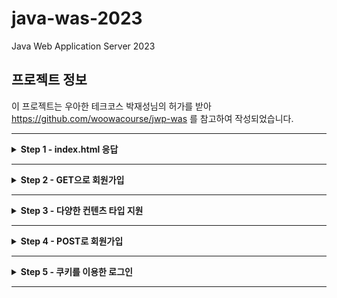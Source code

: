 # java-was-2023

Java Web Application Server 2023

## 프로젝트 정보 

이 프로젝트는 우아한 테크코스 박재성님의 허가를 받아 https://github.com/woowacourse/jwp-was 
를 참고하여 작성되었습니다.

---
<details>
    <summary><b>Step 1 - index.html 응답</b></summary>

### 1. 학습 목표
- HTTP를 학습하고 학습 지식을 기반으로 웹 서버를 구현한다.
- Java 멀티스레드 프로그래밍을 경험한다.
- 유지보수에 좋은 구조에 대해 고민하고 코드를 개선해 본다.

### 2. 기능요구사항
- 정적인 html 파일 응답
- HTTP Request 내용 출력
-  Concurrent 패키지를 사용하도록구조 변경

### 3. 학습 내용
#### 1. HTTP Request Header

- HTTP 요청 구조
>![img_2.png](doc/img_2.png)
> - 첫줄(Request Line)이 큰 의미를 지닌다.
> - 첫 줄은 공백을 기준으로 3개의 부분으로 나뉘며 각각 Metho, path, HTTP version이다.
> - path의 ? 뒷부분을 query string이라 한다.

- Method
> ![img.png](doc/img.png)
> - GET은 Select적인 성향을 갖습니다. CRUD의 R에 해당합니다.
> - POST는 서버의 값이나 상태를 바꾸기 위해 사용합니다. CRUD의 C에 해당합니다.

#### 2. WAS 생애주기

- connection
> 1. WebServer 클래스에서 지정된 포트 번호로 ServerSocket을 생성한다.
> 2. accept()로 클라이언트의 요청이 들어올 때 까지 대기하고, 연결 요청이 오면 클라이언트와의 통신을 위한 소켓을 생성한다.
> 3. 클라이언트 요청이 들어오면, RequestHandler 클래스에 처리를 위임한다.
> 4. connection으로부터 InputStream, OutputStream을 생성하여 입출력 스트림을 생한다.
> 5. `try-with-resources` 구문을 통해 try 구문을 빠져나갈 때 자동으로 `AutoCloseable` 인터페이스를 구현한 리소스를 닫아준다.
>   - 해당 구문으로 인해 입출력 스트림도 함께 닫힌다.
>   - 입출력 스트림이 닫힐 때 자동으로 소켓도 함께 닫힌다. 

- dos
> 1. DataStream에 매개변수로 OutputStream을 전달하여 객체 생성한다.
> 2. writeBytes() 메서드로 헤더와 바디의 내용을 담는다.
> 3. flush() 메서드로 출력 스트림 버퍼의 내용을 내보내고 버퍼를 비운다.
> 4. `try-with-resources` 구문을 통해 try 구문을 빠져나갈 때 자동으로 out의 close()를 호출하고 dos가 자동으로 닫힌다.

#### 3. HTTP Response Header (200)
- HTTP 응답 구조
> ![img_3.png](doc/img_3.png)
> - 첫줄(Status Line)에 중요한 내용을 담는다.
> - 상태코드를 통해 브라우저에게 요청에대한 응답의 상태를 알려준다.

- Status Code 대역 별 특징
> - 1xx (정보): 요청을 받았으며 프로세스를 계속한다
> - 2xx (성공): 요청을 성공적으로 받았으며 인식했고 수용하였다
> - 3xx (리다이렉션): 요청 완료를 위해 추가 작업 조치가 필요하다
> - 4xx (클라이언트 오류): 요청의 문법이 잘못되었거나 요청을 처리할 수 없다
> - 5xx (서버 오류): 서버가 명백히 유효한 요청에 대해 충족을 실패했다

- 대표적인 Status Code
> - 200 - OK
> - 201 - Created
> - 302 - Found(HTTP 1.0)
> - 304 - Not Modified
> - 401 - Unauthorized
> - 404 - Not Found
> - 500 - Internal Server Error
> - 503 - Service Unavailable

- Post-redirect-Get(PRG) 패턴
> - 멱등성: 동일한 요청을 여러번 보낼 때 한번 보낸 것과 결과가 같은것을 의미한다.
> - POST가 멱등성을 만족하지 않는다.
> - 예) POST로 게시글 작성 요청을 처리하고 일반 사용자가 보는 화면으로 redirection 시켜서 중복 POST되지 않도록 한다.

#### 4. 좋은 커밋 메시지

- 기본 규칙
> - 커밋의 타입을 명시 (Feat, Fix, Refactor, Test, ...)
> - 제목과 본문을 빈 행으로 구분
> - 명령문 사용
> - 본문에 변경사항과 이유를 설명하라

- 내가 중요하다고 생각한 규칙
> 검토자가 히스토리를 이해하고있을 것이라 단정하지 마라

#### 5. TDD
- JUnit
> - 단위 테스트를 위해 사용하는 프레임워크
> - 어노테이션(@)을 통해 테스트 메서드의 동작을 제어 가능
> - 핵심 기능에 중점을 두고있어서 간단하고 직관적이다

- AssertJ
> - 다양한 Assert 문법을 제공하여 테스트 코드의 가독성을 높이고 유지보수를 용이하게 한다
> - 메서드 체이닝을 통해 말하듯이 이해할 수 있다
> - 실패 시 생성되는 에러 메시지를 커스텀할 수 있다

#### 6. OOP와 클린코드
- OOP 지향점
> - 한 클래스는 하나의 책임만 가져야한다
> - 확장에는 열려있고 수정에는 닫혀있어야한다
> - 상속 관계에서 하위 클래스가 상위 클래스의 기능을 믿고 사용할 수 있어야한다
> - 인터페이스는 너무 광범위하거나 많은 기능을 가져서는 안되며, 인터페이스를 사용하는 객체 기준으로 잘게 나누어야한다
> - 객체는 구체적인 객체가 아닌 추상화에 의존해야한다
>   - -> 자신보다 변하기 쉬운 것에 의존하면 안된다
>   - -> 다른 객체를 참조해야한다면 대상 객체 상위 요소를 참조해야한다

- 클린코드 지향점
> - 메서드를 분리해서 들여쓰기를 줄이자
> - 들여쓰기가 2 이상이면 메서드를 분리하는 방법을 찾자
> - 메서드 라인이 10을 넘어가면 메서드를 분리하자
> - else를 사용하지 않으려면 if 절에서 값을 반환하여 메서드를 종료하자

### 4. Trouble Shooting
- HTTP를 처음 접해서 /index.html에 접속 후 css 등의 부가 파일을 직접 보내줘야하는 줄 알았다
> 1. 처음 `/index.html`로 접속하면 스타일이 적용되지 않은 페이지가 출력됨을 알 수 있다
> 2. 개발자 도구를 보면 css, js 등의 연결되는 파일이 없어서 그런 것임을 알 수 있다
> 3. 연결 파일을 직접 보내줘야하는 줄 알고 RequestHandler에서 직접 보내는 코드를 작성하려했다
>   - (WAS에 대한 이해가 부족한 시점...)
> 4. 하지만, 개발자 도구를 보면 브라우저가 "연결 파일"을 자동으로 요청하고 있음을 확인했다
> 5. 요청에 대한 경로와 응답의 Content-Type만 제대로 설정하면 "연결 파일"이 정상적으로 클라이언트에 도착함을 확인했다
>   - (Step3의 내용이었는데, 궁금해서 먼저 해결해버렸다.. 코드에는 반영 안함)

### 5. 추가 학습 내용 ( 작성중... )
- [WAS 동작원리](https://velog.io/@tin9oo/WAS-%EB%8F%99%EC%9E%91%EC%9B%90%EB%A6%AC)
- [HTTP Request & Response](https://velog.io/@tin9oo/HTTP-Request-Response)
- [자바 멀티스레드 프로그래밍](https://velog.io/@tin9oo/%EC%9E%90%EB%B0%94-%EB%A9%80%ED%8B%B0%EC%8A%A4%EB%A0%88%EB%93%9C-%ED%94%84%EB%A1%9C%EA%B7%B8%EB%9E%98%EB%B0%8D)
- [자바 Concurrent 패키지](https://velog.io/@tin9oo/%EC%9E%90%EB%B0%94-Concurrent-%ED%8C%A8%ED%82%A4%EC%A7%80)
- [객체지향 프로그래밍(OOP)과 클린 코딩](https://velog.io/@tin9oo/%EA%B0%9D%EC%B2%B4%EC%A7%80%ED%96%A5-%ED%94%84%EB%A1%9C%EA%B7%B8%EB%9E%98%EB%B0%8DOOP%EA%B3%BC-%ED%81%B4%EB%A6%B0-%EC%BD%94%EB%94%A9)
- [좋은 커밋 메시지 작성](https://velog.io/@tin9oo/%EC%A2%8B%EC%9D%80-%EC%BB%A4%EB%B0%8B-%EB%A9%94%EC%8B%9C%EC%A7%80-%EC%9E%91%EC%84%B1)
- [테스트 주도 개발(TDD)](https://velog.io/@tin9oo/%ED%85%8C%EC%8A%A4%ED%8A%B8-%EC%A3%BC%EB%8F%84-%EA%B0%9C%EB%B0%9CTDD)

</details>

---

<details>
    <summary><b>Step 2 - GET으로 회원가입</b></summary>

### 1. 학습 목표
- HTTP GET 프로토콜을 이해한다.
- HTTP GET에서 parameter를 전달하고 처리하는 방법을 학습한다.
- HTTP 클라이언트에서 전달받은 값을 서버에서 처리하는 방법을 학습한다.

### 2. 기능요구사항
- GET으로 회원가입 기능 구현
- Junit을 활용한 단위 테스트를 적용해 본다.

### 3. 학습 내용
#### 1. HTTP 응답 상태코드 : 302, 404
- 302 Found
> 요청한 리소스가 다른 위치에 있어 리다이렉션이 필요할 때 사용
> - 보통 접근을 막거나 사용자의 동작을 제어하기 위해 사용한다
> - `Location` 헤더에 목적지 경로를 포함하여 응답한다

```http request
HTTP/1.1 302 Found
Content-Type: text/html; charset=iso-8859-1
Location: http://www.amazon.com:80/exec/obidos/subst/home/home.html
```

- 404 Not Found
> 리소스를 찾을 수 없을 때 사용
> - 잘못된 URL을 입력하거나, 존재하지 않는 페이지에 접근하려 할 때 사용한다
> - 사용자 편의를 위해 "Page fault" 페이지를 출력하기도 한다

```http request
HTTP/1.1 404 Not Found
Content-Type: text/html; charset=iso-8859-1
```

#### 2. ParameterizedTest
- ParameterizedTest란?
> - JUnit 프레임워크에서 제공하는 기능이다
> - 동일한 테스트에 대해 여러 값을 시험해보고 싶을 때 유용하다
> - 코드의 중복을 피할 수 있다

- 간단 사용법
> - 테스트의 매개변수로 사용할 입력값(`input`)과 예측값(`expect`)을 `Object[]`로 `Stream`에 저장한다
> - 테스트 메서드에 `@ParameterizedTest`, `@MethodSource("매개변수 메서드 이름")` 어노테이션을 붙인다
> - 테스트 메서드의 매개변수로 `intput`과 `expect`를 입력한다
> - 테스트 코드 구조는 기존과 동일하나 `input`과 `expect`를 한번씩만 적어도 좋다
> - 테스트를 실행하면 설정한 매개변수를 순서대로 입력하며 테스트를 실행해준다

#### 3. `try-with-resources` 구문
- 특징
> - JAVA7 부터 도입
> - 자원 사용 후 자동으로 close() 호출하여 자원을 안전하게 해제
> - 간결한 코드 작성을 도움

- 사용
> - 파일이나 네트워크 같이 명시적인 `close()`가 필요한 경우 유용함
> - `Closeable` 혹은 `AutoCloseable` 인터페이스를 구현한 객체를 구문에 사용하면 try 구문의 종료와 함께 close() 메서드를 호출함

#### 4. TDD 모델
- AAA
> - Assignment (준비) : 실행 전 시스템 상태를 준비
> - Action (실행) : 테스트 코드 실행
> - Assert (단언) : 기대대로 동작하는지 검사

- GWT
> Given (준비) : 테스트를 준비
> When (실행) : 테스트 코드 실행
> Then (검증) : 테스트 검

- 비교
> - 단어 차이
> - AAA : 개발자 지향
> - GWT : 비즈니스 로직 처리

### 4. Trouble Shooting
- redirect - 1
> 1. 회원가입 버튼 클릭하면 요청을 처리하고 응답을 받지 못해 페이지를 찾을 수 없다는 오류가 발생한다
> 2. Request 메시지의 `Referer` 헤더의 직전 경로로 접근하게 만들어서 잘못된 페이지로 접근하지 않도록 한다
> 3. 버튼을 처음 누를 때는 `/user/form.html`에서 `/user/create?~`로 이동해서 `Referer`인 `/user/form.html`로 돌아갈 수 있다
> 4. 그런데, 버튼을 다시 누르면 `/user/create?~`가 `Referer`가 되어서 빈 페이지로 접근하게되어 의도한 동작을 하지 않게되는 문제가 있다

- redirect - 2
> 1. 위의 문제로 인해 `Referer`페이지를 응답으로 넘기지 않고 `/index.html`의 파일을 상태코드 200으로 보낸다
> 2. 이 방식은 홈으로 돌아가는 방식이기 때문에 위의 문제를 고려하지 않아도 된다
> 3. 이때, `/user/create?~`후에 `/index.html`의 페이지를 출력했지만 여전히 URL은 `/user/create?~`이다
> 4. `/index.html`은 상대경로로 파일을 호출하기 때문에 브라우저 입장에서 현재경로인 `/user`를 시작으로 파일을 불러오는 문제가 생긴다
> 5. 결국, `/user/user/form.html`과 같은 경로로 요청을 보내게 되어 빈 페이지를 출력하게 되는 문제가 발생한다

- redirect - 3
> 1. 팀 회고에서 앞의 내용을 공유했고 동일한 문제를 겪는 팀원이 있었다
> 2. 팀원이 학습한 내용 중 `redirection`에 관한 내용이 있었다
> 3. 상태코드 302로 응답을 보내면 `Location` 헤더의 경로로 `GET` 요청을 다시 보낸다는 내용이었다
> 4. 이 방식이 문제 상황에 핏한 해결책이라고 판단하여 바로 302에 대해 학습한 후 코드로 적용하여 문제를 해결했다

- 서비스 아키텍처 결정
> - `RequestHandler`를 `Handler`, 라우팅을 `Controller`, 응답 생성/전송을 `Response`라고 간단히 명명했을 때, 서비스를 처리하는 아키텍처는 다음의 두 가지로 나뉜다
>   1. `Handler` -> `Controller` -> `Response`
>   2. `Handler` -> `Controller`, `Handler` -> `Response`
> - 1번은 `Handler`가 `Controller`를 호출하고 `Controller`가 `Response`를 출력하는 순차적인 아키텍처다
> - 2번은 `Handler`각 `Controller`, `Response`를 각각 호출하는 중앙 집중식 아키텍처다
> - 2번의 중앙 집중식 아키텍처가 좋다고 판단했다
>   - `Controller`는 이미 라우팅이라는 책임을 가지고 있는데 그 안에서 `Response`도 호출하는 것은 과도한 책임이기 때문
>   - 테스트하기 좋은 코드가 결국 OOP의 원칙을 잘 지킨 코드라는 내용을 팀원이 얘기해줬고 2번이 테스트하기 좋은 코드라고 판단했다

- 라우팅 방식
> - 페이지의 수가 많지 않아서 조건문으로 하나하나 매핑해서 라우팅해도 좋다고 생각했다
> - 위 방식은 `유지보수`와 `확장성`에 문제가 있다고 판단했다
> - 다음의 과정으로 라우팅 방식을 변경했다
>   1. 요청 경로가 `file` 요청인지 `api` 요청인지 판단
>   2. `file`이면 a, `api`면 `b`를 실행
>      1. 해당 경로에 해당하는 `200 응답`을 생성하도록 요청한다
>      2. 지정된 api 기능을 수행하고 `302 응답`을 생성하도록 요청한다

### 5. 추가 학습 내용
- [Spring 아키텍처](https://velog.io/@tin9oo/Spring-%EC%95%84%ED%82%A4%ED%85%8D%EC%B2%98)
- [DTO](https://velog.io/@tin9oo/DTO)
- [CI/CD](https://velog.io/@tin9oo/CICD)

</details>

---

<details>
    <summary><b>Step 3 - 다양한 컨텐츠 타입 지원</b></summary>

### 1. 학습 목표
> - HTTP Response에 대해 학습한다.
> - MIME 타입에 대해 이해하고 이를 적용할 수 있다.

### 2. 기능 요구사항
- 구현
> - 지금까지의 코드는 stylesheet와 파비콘을 지원하지 못한다. 다양한 컨텐츠 타입을 지원하도록 개한다.
>   - html
>   - css
>   - js
>   - ico
>   - png
>   - jpg

- 테스트
>  - static 폴더의 정적 컨텐츠 요청이 정상적으로 처리되는지 확인

### 3. 학습 내용
#### 1. MIME Type
- MIME 타입이란?
> - 웹에서 파일의 형식을 지정하기 위한 식별자
> - HTTP에서는 리소스의 종류를 나타냄
> - 주로 확장자를 기반으로 결정

- MIME 타입의 구조
> - 슬래시(`/`)로 구분된 `type`과 `subtype` 두 부분으로 구성된다
>   - `type/subtype`
>   - 반드시 둘 다 있어야한다
> 
> 
> - `type`은 video나 text같이 데이터 타입이 속하는 일반 카테고리를 나눈다
> 
> 
> - `subtype`은 MIME 타입이 나타내는 정확한 데이터 종류를 식별한다
>   - `text`가 `type`이라면 `plain`(평문), `html`(html 소스코드)가 있다
> 
> 
> - 세부 정보를 제공하기 위해 선택적 매개변수를 추가할 수 있다
>   - `type/subtype;parameter=value`
>   - `text/plain;charset=UTF-8`
> 
> 
> - MIME 타입은 대소문자를 구분하지 않지만 소문자를 사용한다
>   - 매개변수는 대소문자를 구분한다

- Content-Type
> - `html`: `text/html`
> - `css`: `text/css`
> - `js`: `application/javascript`
> - `ico`: `image/ico`
> - `png`: `image/png`
> - `jpg`: `image/jpg`

#### 2. Concurrent
- 공유자원 접근 문제
> - 여러 스레드가 공유 자원에 동시 접근하며, 데이터 불일치나 예측할 수 없는 동작을 수행함
> - 이를 해결하기 위해 개발자는 명시적 동기화 기법을 사용해야하나, 이는 복잡하고 오류 발생 가능성이 높음

- Concurrent 패키지
> - Java 5 부터 도입
> - 여러 작업을 동시에 할 수 있도록 함
> - 동시성 문제를 해결하기 위한 패키지

- Concurrent 패키지 사용
> - Executors
>   - 고수준 Concurrency 프로그래밍
>   - Thread 생성/관리
>   - 작업 처리 및 실행
>   - Executor : 스레드 생성
>   - ExecutorService : Executor 상속받은 인터페이스, 실행 종료에 관여
> - Concurrent Collections : 동시성을지원하는 다양한 컬렉션 클래스 제공


### 4. Trouble Shooting
- 스타일 시트 인식 오류
> - 스타일 시트 파일을 브라우저에 보내도 반영이 되지 않음
> - MIME 타입을 참고하여 확장자에 따른 Content-Type을 응답에 담아 보내야함
> - 각 확장자에 맞는 Content-Type을 매핑하여 응답에 담아 보내어 해결함.

- 라우팅 코드의 가독성과 유지보수 개선
> - 기존에는 모든 확장자에 대한 리소스 경로를 조건문으로 매핑해야함
> - 가독성도 좋지 않다고 판단함
> - 해시맵에 각 진입 경로에 따른 값을 매핑하여 클래스로 격리
>   - 진입 가능한 경우에 대한 처리를 책입 분리하여 컨트롤러가 하는 일에 집중하여 변경의 사유를 하나만 가지게 만듬

### 5. 추가 학습 내용
[좋은 회고란?](https://velog.io/@tin9oo/%EC%A2%8B%EC%9D%80-%ED%9A%8C%EA%B3%A0%EB%9E%80)

</details>

---

<details>
    <summary><b>Step 4 - POST로 회원가입</b></summary>

## 1. 학습 목표
> - HTTP POST의 동작 방식을 이해하고 이를 이용해 회원가입을 구현할 수 있다.
> - HTTP Redirection 기능을 이해하고 회원가입 후 페이지 이동에 적용한다.

## 2. 기능 요구사항
> - 회원가입을 GET에서 POST로 수정 후 정상 동작하도록 구현한다.
> - 가입을 완료하면 `/index.html`페이지로 이동한다.

## 3. 프로그래밍 요구사항
> - 불필요한 외부 의존성 제거
> - java.nio를 java.io로 변환

## 4. 학습 내용
### 1. HTTP POST
- POST
> - 서버로 데이터를 전송함
> - 요청에 본문이 포함됨
> - 요청 본문의 유형은 `Content-Type` 헤더로 나타냄
>   - `application/x-www-form-urlencode`
>   - `multipart/form-data`
> ```http request
> POST / HTTP/1.1
> Host: foo.com
> Content-Type: application/x-www-form-urlencoded
> Content-Length: 13
> 
> say=Hi&to=Mom
> ```

### 2. 302 FOUND
- 302 Found
> 요청한 리소스가 다른 위치에 있어 리다이렉션이 필요할 때 사용
> - 보통 접근을 막거나 사용자의 동작을 제어하기 위해 사용한다
> - `Location` 헤더에 목적지 경로를 포함하여 응답한다

```http request
HTTP/1.1 302 Found
Content-Type: text/html; charset=iso-8859-1
Location: http://www.amazon.com:80/exec/obidos/subst/home/home.html
```

### 3. java.nio vs java.io
| 구분     | java.io    | java.nio          |
|--------|------------|-------------------|
| 입출력 방식 | 스트림        | 채널                |
| 버퍼 방식  | Non-Buffer | Buffer            |
| 비동기 방식 | 지원 안 함     | 지원                |
| 블로킹 방식 | 블로킹 방식만 지원 | 블로킹/논블로킹 방식 모두 지원 |

- 입출력 방식
> 스트림
> - 스트림은 입력과 출력이 구분되어있다.
> - 각각의 동작을 위해 입력과 출력을 따로 생성해야한다.

> 채널
> - 양방향으로 입출력이 가능하다.
> - 입력과 출력을 위한 별도의 채널을 만들지 않아도 된다.

- 버퍼 방식
> IO Non-Buffer
> - 출력 스트림이 1바이트를 쓰면, 입력 스트림이 1바이트를 읽는다.
> - 이런 시스템은 느리기 때문에 Buffer를 사용해 복수의 바이트를 한번에 입력받고 출력하는 것이 좋다.
> - 그래서 IO는 버퍼를 제공하는 BufferedInputStream, BufferedOutputStream을 연결해서 사용하기도 한다.

> NIO Buffer
> - NIO는 기본적으로 버퍼를 사용하여 입출력을 한다.
> - 채널은 버퍼에 저장된 데이터를 출력하고, 입력된 데이터를 버퍼에 저장한다.

![img.png](doc/img_ioBuffer.png)

- 블로킹 방식
> IO는 블로킹된다.
> - 입력 스트림의 read()를 호출하면 데이터 입력 전까지 스레드는 블로킹(대기상태)된다.
> - 출력 스트림의 write()를 호출하면 데이터 출력 전까지 스레드는 블로킹된다.

> NIO는 블로킹과 논블로킹 특징을 모두 가진다.
> - NIO 블로킹은 스레드를 인터럽트하여 빠져나올 수 있다.
> - NIO 논블로킹은 입출력 작업 시 스레드가 블로킹되지 않는다.

## 5. Trouble Shooting
- 요청의 바디를 읽는 어떻게 읽어야하지?
> - HTTP 요청은 헤더 다음에 빈 행(`\r\n`)을 하나 두고 바디가 있음
> - 따라서, `BufferedReader`로 빈 행(`\r\n`)을 만날 때 까지 앍어서 `Status Line`, `Headers`까지만 읽음
> - 이를 해결하기 위해 요청의 헤더까지 읽은 후, 헤더의 `Content-Length` 길이만큼 바디를 읽도록 코드를 작성하여 해결함

- `java.nio`를 `java.io`로 수정
> - 기존에는 파일 전체를 읽는 `java.nio`를 사용함
> - WAS는 파일 송수신이 빈번한데 파일의 크기가 얼마나 커질지 알 수 없음
> - 파일을 라인 단위로 읽는 `java.io`를 사용하는 것이 적합하다고 생각하여 수정함
> - 라인 단위로 읽는 방식도 파일의 크기가 커지면 오버헤드가 클 것으로 예상함
> - 파일을 바이트 단위로 읽도록 수정함

- 파일을 라인단위로 읽으니 아이콘 인식을 못함
> - 파일을 라인단위로 읽으면서 StringBuilder에 읽은 라인을 넣고 getBytes로 반환함
> - html, css, js 는 정상적으로 출력되지만 폰트를 decode하는데 문제를 만남
> - 파일을 StringBuilder에 작성하고 getBytes로 반환하는 과정에서 직접 통제할 수 있는 부분이 없다고 판단함
> - 그래서 파일을 바이트 단위로 읽어서 버퍼에 저장하여 그대로 반환하도록 수정함

## 6. Feedback
- `nio`를 `io`로 바꾸는 이유
>- 추상화 레벨이 낮아서 학습 용도로 있는 미션
>- 추상화 레벨이 낮다 -> 기본적인 입출력 동작에 대한 직접적인 제어가 가능하다

- 바이너리 파일을 라인단위로 읽을 때 오류가 날 가능성이 많음
>- 바이너리 파일은 텍스트 파일과는 다른 형식으로 데이터를 저장함
>  - 텍스트 파일은 데이터를 라인 단위로 저장하고, `readLine()` 메서드로 한 줄씩 읽을 수 있음
>  - 바이너리 파일은 데이터를 이진 데이터로 저장하며, 줄바꿈이나 특정 문자 인코딩을 갖지 않음
>- 바이너리 파일을 `readLine()` 메서드를 사용하면 바이너리 데이터의 형식이 깨질 수 있음
>- 따라서, 바이너리 파일은 `read()` 같은 바이트 단위로 읽는 방식을 사용해야함
>- 바이트 단위로 읽으면, 줄바꿈 문자 등에 의한 오류 없이 정확한 이진 데이터를 읽을 수 있음

- if-ifelse문을 줄이는 방식 고려
>- `API`를 `Path` 마다 `if-ifelse-else`로 분기하여 각 기능을 매핑함
>- 작성 시점에 step5를 마무리하고있는데, 현재는 요청에대한 분기를 `@(에너테이션)`을 적용하여 경로별로 지정된 메서드를 수행하도록 수정함
>- 가독성을 높이고 유지보수가 용이해짐
>- 코드도 훨씬 간결해짐

- 메소드가 길어지거나 복잡해지고있다. 역할 또는 기능을 더 작게 쪼개면 어떨지 고민해볼 것
>- 이부분 깊게 공감하고있음
>- 기능 추가/변경 함에 있어서 책임의 분리가 중요함을 느낌
>- 클래스가 하나의 `책임(변경의 사유)`를 가지도록 고려하여 `Refactoring`을 진행하고있음

</details>

---

<details>
    <summary><b>Step 5 - 쿠키를 이용한 로그인</b></summary>

## 1. 학습 목표
> - 쿠키와 세션을 이용한 로그인 방식을 이해하고 직접 구현할 수 있다.

## 2. 기능 요구사항
> - 가입한 회원 정보로 로그인을 할 수 있다.
> - [로그인] 메뉴를 클릭하면 `http://localhost:8080/user/login.html` 로 이동해 로그인 할 수 있다.
> - 로그인이 성공하면 `index.html`로 이동한다.
> - 로그인이 실패하면 `/user/login_failed.html`로 이동한다.

## 3. 프로그래밍 요구사항
> - 로그인이 성공할 경우 HTTP 헤더의 쿠기 값을 `SID=세션 ID`로 응답한다.
> - 세션 ID는 적당한 크기의 무작위 숫자 또는 문자열을 사용한다.
> - 서버는 세션 아이디에 해당하는 User 정보에 접근할 수 있어야한다.

## 4. 학습 내용
- Cookie
> - 클라이언트 측에 저장되는 작은 데이터 조각, 사용자의 브라우저에 저장
> - 사용자 로그인 정보 유지, 사용자의 페이지 환경 유지

- Session
> - 세션은 서버 측에 사용자 정보를 저장하는 방법으로, 쿠키와 함께 사용하여 사용자 상태를 유지
> - 사용자 로그인 정보 유지, 각 사용자의 고유한 데이터 저장

- Cookie vs Session
> - 보안을 고려하여 사용자의 중요한 정보는 세션으로 안전하게 관리
> - 쿠키에는 세션 ID 같은 식별자만 저장, 실제 데이터는 세션으로 서버에 저장

- UUID
> - 범용 고유 식별자 (Universally Unique Identifier)
> - 교유 값을 생성하기 위해 사용
> - 중복되지 않는 것을 보장

- ENUM
> - 자바에서 상수값을 나타내는 특별한 클래스
> - 컴파일 타임에 정적인 값으로 변환
> - ENUM은 관례적으로 대문자로 정의

- BDD (Behavior Driven Development)
> - 자연스러운 어휘 사용
> - GWT 구조
> - 테스트케이스 -> 스토리
> - Cucumber 사용
> - 팀 의사소통 향상에 도움

|구분 | TDD      | BDD           |
|---|----------|---------------|
|목적| 기능 동작 검증 | 유저 시나리오 동작 검증 |
|설계 중심|모듈의 기능|사용자 행위|
|설계 재료|모듈 사양|기획서|
|적합한 프로젝트|모듈/라이브러리|서비스|
|장점|설계 단계에서 예외 확인|설계 단계에서 누락된 기획 확인|

## 5. Trouble Shooting
- 예외 처리의 중요성
> - 기존에 `Content-Type`을 맵으로 관리하고 `Status Code`는 하드코딩으로 관리함
> - 가독성을 높이고 유지보수를 용이하게 하려고 `ENUM`을 도입
> - 기존에 `null` 예외처리를 면밀히 고려하지 않고 넘어감
> - 기능상 문제는 없었지만 `ENUM`을 도입하며 예외 상황이 발생
> - 기능별로 코드를 최대한 격리하여 문제를 해결함
> - 모든 예외 상황을 처리할 수는 없겠지만, 최대한 예외 상황을 고려해야겠다고 생각함

- 코드 중복 최소화
> - `ResponseBuilder` 클래스에서 `Status Code`를 기준으로 `Response`를 생성함
> - 기존에는 `Status Code` 마다 해당하는 메서드를 호출하는데 중복되는 부분이 많음
> - 가독성과 유지보수에 좋지 않다고 판단함
> - 기존 메서드를 더 작은 메서드로 쪼개어서  `Status Code` 마다 해당하는 메서드를 호출하되 중복되는 부분을 최소화함

- 클래스 간 데이터 교환
> - 최초 코드 작성할 때, 데이터 교환 시 문자열에 정보를 담아서 주고받음
> - Refactoring을 진행하며, 교환하는 데이터에 변화가 자주 발생함
> - 교환 데이터에 정보가 추가되는 경우 필요 이상의 코드 수정이 발생함을 경험함
> - 따라서, 교환하는 데이터의 규격화가 필요하다고 판단
> - `Request`, `Response`, `Cookie`를 클래스로 감싸서 규격화

- 테스트 불가능한 코드
> - 중요한 기능임에도 `private`거나 반환값이 `void`여서 테스트가 불가한 상황을 만남
> - 방법을 찾다가 마스터께 자문을 구함
> - 다음의 3가지 방법이 있음
>   1. 테스트하지 않음
>   2. 리플렉션 적용해서 테스트
>   3. 퍼블릭으로 수정후 테스트하고 다시 복구
> - 이어서, `public` 메서드에서 `private` 메서드를 호출할테니 외부로 노출된 `public` 메서드로 자연스럽게 테스트가 가능한게 최고의 방법이라 하셨다.
> - 조언을 기반으로, 클래스의 기능을 잘 나타낼 수 있는 정보를 `public` 메서드가 반환하게 수정하여 테스트를 진행했다.

- 테스트 코드의 중요성
> - 에너테이션을 추가하며 코드의 대대적인 공사가 있었습니다.
> - 기존에 있었지만 수정하며 놓친 예외처리가 있었습니다.
> - 기존에 작성한 테스트 코드를 통해 놓친 예외처리를 찾을 수 있었습니다.
> - 필수적인 기능에 대한 테스트코드의 작성이 중요함을 느꼈습니다.

</details>

---
